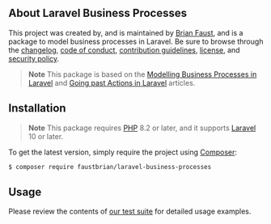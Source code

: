 ## About Laravel Business Processes

This project was created by, and is maintained by [Brian Faust](https://github.com/faustbrian), and is a package to model business processes in Laravel. Be sure to browse through the [changelog](CHANGELOG.md), [code of conduct](.github/CODE_OF_CONDUCT.md), [contribution guidelines](.github/CONTRIBUTING.md), [license](LICENSE), and [security policy](.github/SECURITY.md).

> **Note**
> This package is based on the [Modelling Business Processes in Laravel](https://laravel-news.com/modelling-busines-processes-in-laravel) and [Going past Actions in Laravel](https://laravel-news.com/going-past-actions-in-laravel) articles.

## Installation

> **Note**
> This package requires [PHP](https://www.php.net/) 8.2 or later, and it supports [Laravel](https://laravel.com/) 10 or later.

To get the latest version, simply require the project using [Composer](https://getcomposer.org/):

```bash
$ composer require faustbrian/laravel-business-processes
```

## Usage

Please review the contents of [our test suite](/tests) for detailed usage examples.

